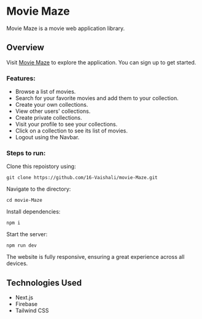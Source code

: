 # Movie Maze

Movie Maze is a movie web application library.

## Overview

Visit [Movie Maze](https://movie-maze-murex.vercel.app/) to explore the application. You can sign up to get started.

### Features:

- Browse a list of movies.
- Search for your favorite movies and add them to your collection.
- Create your own collections.
- View other users' collections.
- Create private collections.
- Visit your profile to see your collections.
- Click on a collection to see its list of movies.
- Logout using the Navbar.

### Steps to run:
Clone this repoistory using:

`git clone https://github.com/16-Vaishali/movie-Maze.git`

Navigate to the directory:

`cd movie-Maze`

Install dependencies:

`npm i`

Start the server:

`npm run dev`

The website is fully responsive, ensuring a great experience across all devices.


## Technologies Used

- Next.js
- Firebase
- Tailwind CSS

